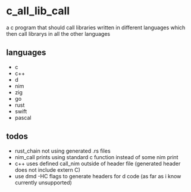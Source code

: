 # c_all_lib_call

a c program that should call libraries written in different languages which then call librarys in all the other languages

## languages

- c
- c++
- d
- nim
- zig
- go
- rust
- swift
- pascal

## todos

- rust_chain not using generated .rs files
- nim_call prints using standard c function instead of some nim print
- c++ uses defined call_nim outside of header file (generated header does not include extern C)
- use dmd -HC flags to generate headers for d code (as far as i know currently unsupported)
